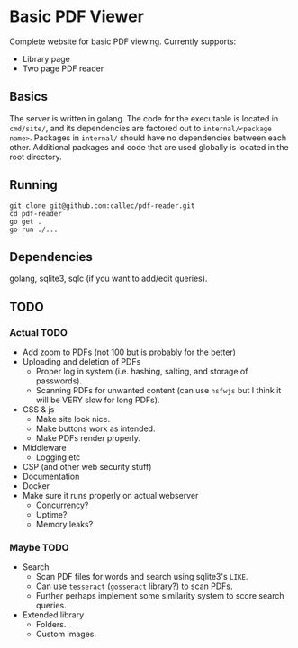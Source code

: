 # Basic PDF Viewer
Complete website for basic PDF viewing.
Currently supports:
- Library page
- Two page PDF reader

## Basics
The server is written in golang.
The code for the executable is located in `cmd/site/`, and its dependencies are factored out to `internal/<package name>`.
Packages in `internal/` should have no dependencies between each other.
Additional packages and code that are used globally is located in the root directory.

## Running
```
git clone git@github.com:callec/pdf-reader.git
cd pdf-reader
go get .
go run ./...
```

## Dependencies
golang, sqlite3, sqlc (if you want to add/edit queries).

## TODO

### Actual TODO
- Add zoom to PDFs (not 100 but is probably for the better)
- Uploading and deletion of PDFs
  - Proper log in system (i.e. hashing, salting, and storage of passwords).
  - Scanning PDFs for unwanted content (can use `nsfwjs` but I think it will be VERY slow for long PDFs).
- CSS & js
  - Make site look nice.
  - Make buttons work as intended.
  - Make PDFs render properly.
- Middleware
  - Logging etc
- CSP (and other web security stuff)
- Documentation
- Docker
- Make sure it runs properly on actual webserver
  - Concurrency?
  - Uptime?
  - Memory leaks?

### Maybe TODO
- Search
  - Scan PDF files for words and search using sqlite3's `LIKE`.
  - Can use `tesseract` (`gosseract` library?) to scan PDFs.
  - Further perhaps implement some similarity system to score search queries.
- Extended library
  - Folders.
  - Custom images.

